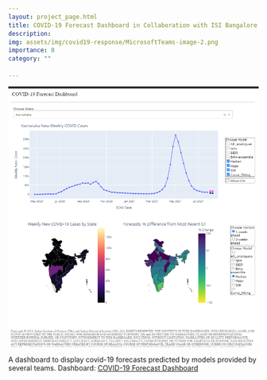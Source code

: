 ```yaml
---
layout: project_page.html
title: COVID-19 Forecast Dashboard in Collaboration with ISI Bangalore and University of Virginia
description: 
img: assets/img/covid19-response/MicrosoftTeams-image-2.png
importance: 8
category: ""

---
```




<div class="mt-4">
  <img src="/assets/img/covid19-response/MicrosoftTeams-image-2.png" class="img-fluid" alt="">
  <br>
  <p>
    A dashboard to display covid-19 forecasts predicted by models provided by several teams. 
    Dashboard: 
    <a href="A dashboard to display covid-19 forecasts predicted by models provided by several teams Dashboard: COVID-19 Forecast Dashboard">
      COVID-19 Forecast Dashboard
    </a>
  </p>
</div>
